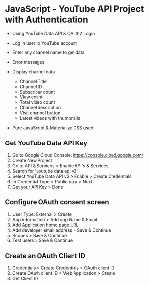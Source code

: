 # JavaScript - YouTube API Project with Authentication

- Using YouTube Data API & OAuth2 Login 
- Log in user to YouTube account
- Enter any channel name to get data     
- Error messages
- Display channel data
    - Channel Title
    - Channel ID
    - Subscriber count
    - View count
    - Total video count
    - Channel description
    - Visit channel button
    - Latest videos with thumbnails

- Pure JavaScript & Materialize CSS used



## Get YouTube Data API Key

1. Go to Google Cloud Console: https://console.cloud.google.com/
2. Create New Project 
3. Go to API & Services > Enable API's & Services
4. Search for 'youtube data api v3' 
5. Select YouTube Data API v3  > Enable > Create Credentials
6. In  Credential Type > Public data > Next 
7. Get your API Key > Done


## Configure OAuth consent screen

1. User Type: External > Create
2. App information > Add app Name & Email
3. Add Application home page URL
4. Add developer email address > Save & Continue
5. Scopes > Save & Continue
6. Test users > Save & Continue


## Create an OAuth Client ID

1. Credentials > Create Credentials > OAuth client ID
2. Create OAuth client ID > Web Application > Create
3. Get Client ID





